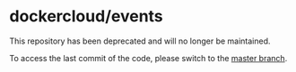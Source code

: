 dockercloud/events
===================

This repository has been deprecated and will no longer be maintained.

To access the last commit of the code, please switch to the [master branch](https://github.com/docker/dockercloud-events/tree/master).
